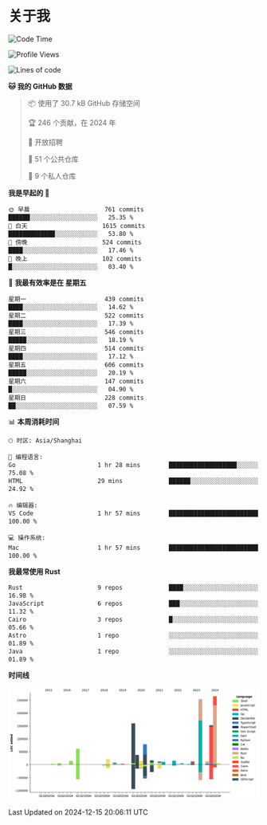 # 关于我

<!--START_SECTION:waka-->
![Code Time](http://img.shields.io/badge/Code%20Time-3%2C344%20hrs%2037%20mins-blue)

![Profile Views](http://img.shields.io/badge/%E4%B8%AA%E4%BA%BA%E8%B5%84%E6%96%99%E8%A7%82%E7%9C%8B%E6%AC%A1%E6%95%B0-0-blue)

![Lines of code](https://img.shields.io/badge/%E4%BB%8E%E3%80%8CHello%20World%E3%80%8D%E8%B5%B7%E6%88%91%E5%B7%B2%E7%BB%8F%E5%86%99%E4%BA%86-1.2%20million%20%E8%A1%8C%E4%BB%A3%E7%A0%81-blue)

**🐱 我的 GitHub 数据** 

> 📦  使用了 30.7 kB GitHub 存储空间 
 > 
> 🏆 246 个贡献，在 2024 年
 > 
> 💼 开放招聘
 > 
> 📜 51 个公共仓库 
 > 
> 🔑 9 个私人仓库 
 > 
**我是早起的 🐤** 

```text
🌞 早晨                     761 commits         ██████░░░░░░░░░░░░░░░░░░░   25.35 % 
🌆 白天                     1615 commits        █████████████░░░░░░░░░░░░   53.80 % 
🌃 傍晚                     524 commits         ████░░░░░░░░░░░░░░░░░░░░░   17.46 % 
🌙 晚上                     102 commits         █░░░░░░░░░░░░░░░░░░░░░░░░   03.40 % 
```
📅 **我最有效率是在 星期五** 

```text
星期一                      439 commits         ████░░░░░░░░░░░░░░░░░░░░░   14.62 % 
星期二                      522 commits         ████░░░░░░░░░░░░░░░░░░░░░   17.39 % 
星期三                      546 commits         █████░░░░░░░░░░░░░░░░░░░░   18.19 % 
星期四                      514 commits         ████░░░░░░░░░░░░░░░░░░░░░   17.12 % 
星期五                      606 commits         █████░░░░░░░░░░░░░░░░░░░░   20.19 % 
星期六                      147 commits         █░░░░░░░░░░░░░░░░░░░░░░░░   04.90 % 
星期日                      228 commits         ██░░░░░░░░░░░░░░░░░░░░░░░   07.59 % 
```


📊 **本周消耗时间** 

```text
🕑︎ 时区: Asia/Shanghai

💬 编程语言: 
Go                       1 hr 28 mins        ███████████████████░░░░░░   75.08 % 
HTML                     29 mins             ██████░░░░░░░░░░░░░░░░░░░   24.92 % 

🔥 编辑器: 
VS Code                  1 hr 57 mins        █████████████████████████   100.00 % 

💻 操作系统: 
Mac                      1 hr 57 mins        █████████████████████████   100.00 % 
```

**我最常使用 Rust** 

```text
Rust                     9 repos             ████░░░░░░░░░░░░░░░░░░░░░   16.98 % 
JavaScript               6 repos             ███░░░░░░░░░░░░░░░░░░░░░░   11.32 % 
Cairo                    3 repos             █░░░░░░░░░░░░░░░░░░░░░░░░   05.66 % 
Astro                    1 repo              ░░░░░░░░░░░░░░░░░░░░░░░░░   01.89 % 
Java                     1 repo              ░░░░░░░░░░░░░░░░░░░░░░░░░   01.89 % 
```



**时间线**

![Lines of Code chart](https://raw.githubusercontent.com/catusax/catusax/master/assets/bar_graph.png)


 Last Updated on 2024-12-15 20:06:11 UTC
<!--END_SECTION:waka-->
